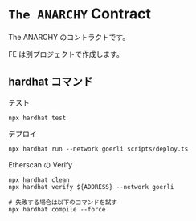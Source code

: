 # `The ANARCHY` Contract

The ANARCHY のコントラクトです。

FE は別プロジェクトで作成します。

## hardhat コマンド

テスト

```shell
npx hardhat test
```

デプロイ

```shell
npx hardhat run --network goerli scripts/deploy.ts
```

Etherscan の Verify

```shell
npx hardhat clean
npx hardhat verify ${ADDRESS} --network goerli

# 失敗する場合は以下のコマンドを試す
npx hardhat compile --force
```
